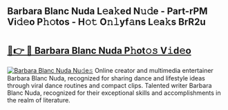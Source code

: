 ## Barbara Blanc Nuda L𝚎a𝚔ed N𝚞𝚍e - Part-rPM Vi𝚍𝚎o P𝚑𝚘tos - H𝚘𝚝 O𝚗𝚕yf𝚊ns L𝚎a𝚔s BrR2u

# <h2><a href="http://kf5ny1h.oniu.top/?m=Barbara+Blanc+Nuda">🔗👉 🔴 Barbara Blanc Nuda P𝚑ot𝚘𝚜 V𝚒d𝚎o</a></h2>

[![Barbara Blanc Nuda Nu𝚍e𝚜](https://i.imgur.com/0qMVB7G.gif)](http://kf5ny1h.oniu.top/?m=Barbara+Blanc+Nuda)
Online creator and multimedia entertainer Barbara Blanc Nuda, recognized for sharing dance and lifestyle ideas through viral dance routines and compact clips. Talented writer Barbara Blanc Nuda, recognized for their exceptional skills and accomplishments in the realm of literature.  

